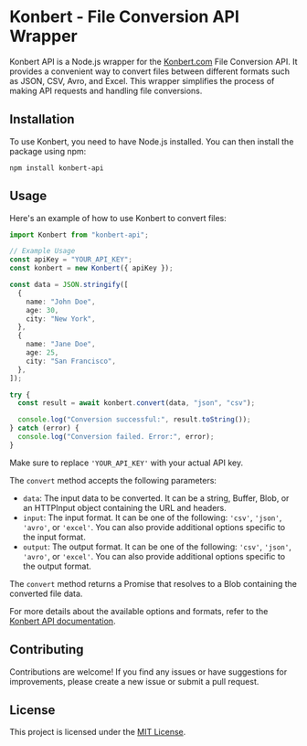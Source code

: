 # Konbert - File Conversion API Wrapper

Konbert API is a Node.js wrapper for the [Konbert.com](https://konbert.com) File Conversion API. It provides a convenient way to convert files between different formats such as JSON, CSV, Avro, and Excel. This wrapper simplifies the process of making API requests and handling file conversions.

## Installation

To use Konbert, you need to have Node.js installed. You can then install the package using npm:

```shell
npm install konbert-api
```

## Usage

Here's an example of how to use Konbert to convert files:

```typescript
import Konbert from "konbert-api";

// Example Usage
const apiKey = "YOUR_API_KEY";
const konbert = new Konbert({ apiKey });

const data = JSON.stringify([
  {
    name: "John Doe",
    age: 30,
    city: "New York",
  },
  {
    name: "Jane Doe",
    age: 25,
    city: "San Francisco",
  },
]);

try {
  const result = await konbert.convert(data, "json", "csv");

  console.log("Conversion successful:", result.toString());
} catch (error) {
  console.log("Conversion failed. Error:", error);
}
```

Make sure to replace `'YOUR_API_KEY'` with your actual API key.

The `convert` method accepts the following parameters:

- `data`: The input data to be converted. It can be a string, Buffer, Blob, or an HTTPInput object containing the URL and headers.
- `input`: The input format. It can be one of the following: `'csv'`, `'json'`, `'avro'`, or `'excel'`. You can also provide additional options specific to the input format.
- `output`: The output format. It can be one of the following: `'csv'`, `'json'`, `'avro'`, or `'excel'`. You can also provide additional options specific to the output format.

The `convert` method returns a Promise that resolves to a Blob containing the converted file data.

For more details about the available options and formats, refer to the [Konbert API documentation](https://konbert.com/docs).

## Contributing

Contributions are welcome! If you find any issues or have suggestions for improvements, please create a new issue or submit a pull request.

## License

This project is licensed under the [MIT License](LICENSE).
